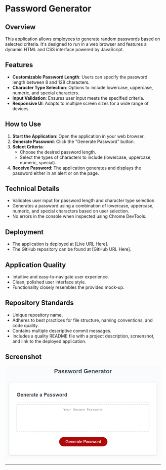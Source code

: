 # Password Generator

## Overview

This application allows employees to generate random passwords based on selected criteria. It's designed to run in a web browser and features a dynamic HTML and CSS interface powered by JavaScript.

## Features

- **Customizable Password Length**: Users can specify the password length between 8 and 128 characters.
- **Character Type Selection**: Options to include lowercase, uppercase, numeric, and special characters.
- **Input Validation**: Ensures user input meets the specified criteria.
- **Responsive UI**: Adapts to multiple screen sizes for a wide range of devices.

## How to Use

1. **Start the Application**: Open the application in your web browser.
2. **Generate Password**: Click the "Generate Password" button.
3. **Select Criteria**:
   - Choose the desired password length.
   - Select the types of characters to include (lowercase, uppercase, numeric, special).
4. **Receive Password**: The application generates and displays the password either in an alert or on the page.

## Technical Details

- Validates user input for password length and character type selection.
- Generates a password using a combination of lowercase, uppercase, numeric, and special characters based on user selection.
- No errors in the console when inspected using Chrome DevTools.

## Deployment

- The application is deployed at [Live URL Here].
- The GitHub repository can be found at [GitHub URL Here].

## Application Quality

- Intuitive and easy-to-navigate user experience.
- Clean, polished user interface style.
- Functionality closely resembles the provided mock-up.

## Repository Standards

- Unique repository name.
- Adheres to best practices for file structure, naming conventions, and code quality.
- Contains multiple descriptive commit messages.
- Includes a quality README file with a project description, screenshot, and link to the deployed application.

## Screenshot

![Password Generator Demo](./assets/05-javascript-challenge-demo.png)

---
